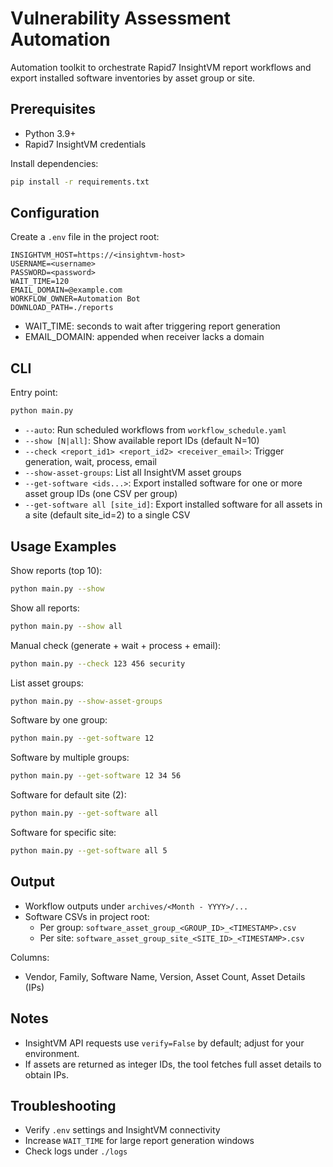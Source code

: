# Vulnerability Assessment Automation

Automation toolkit to orchestrate Rapid7 InsightVM report workflows and export installed software inventories by asset group or site.

## Prerequisites
- Python 3.9+
- Rapid7 InsightVM credentials

Install dependencies:
```bash
pip install -r requirements.txt
```

## Configuration
Create a `.env` file in the project root:
```
INSIGHTVM_HOST=https://<insightvm-host>
USERNAME=<username>
PASSWORD=<password>
WAIT_TIME=120
EMAIL_DOMAIN=@example.com
WORKFLOW_OWNER=Automation Bot
DOWNLOAD_PATH=./reports
```
- WAIT_TIME: seconds to wait after triggering report generation
- EMAIL_DOMAIN: appended when receiver lacks a domain

## CLI
Entry point:
```bash
python main.py
```

- `--auto`: Run scheduled workflows from `workflow_schedule.yaml`
- `--show [N|all]`: Show available report IDs (default N=10)
- `--check <report_id1> <report_id2> <receiver_email>`: Trigger generation, wait, process, email
- `--show-asset-groups`: List all InsightVM asset groups
- `--get-software <ids...>`: Export installed software for one or more asset group IDs (one CSV per group)
- `--get-software all [site_id]`: Export installed software for all assets in a site (default site_id=2) to a single CSV

## Usage Examples
Show reports (top 10):
```bash
python main.py --show
```
Show all reports:
```bash
python main.py --show all
```
Manual check (generate + wait + process + email):
```bash
python main.py --check 123 456 security
```
List asset groups:
```bash
python main.py --show-asset-groups
```
Software by one group:
```bash
python main.py --get-software 12
```
Software by multiple groups:
```bash
python main.py --get-software 12 34 56
```
Software for default site (2):
```bash
python main.py --get-software all
```
Software for specific site:
```bash
python main.py --get-software all 5
```

## Output
- Workflow outputs under `archives/<Month - YYYY>/...`
- Software CSVs in project root:
  - Per group: `software_asset_group_<GROUP_ID>_<TIMESTAMP>.csv`
  - Per site: `software_asset_group_site_<SITE_ID>_<TIMESTAMP>.csv`

Columns:
- Vendor, Family, Software Name, Version, Asset Count, Asset Details (IPs)

## Notes
- InsightVM API requests use `verify=False` by default; adjust for your environment.
- If assets are returned as integer IDs, the tool fetches full asset details to obtain IPs.

## Troubleshooting
- Verify `.env` settings and InsightVM connectivity
- Increase `WAIT_TIME` for large report generation windows
- Check logs under `./logs`
